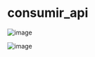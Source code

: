 # consumir_api
![image](https://github.com/07Fkteamo07/consumir_api/assets/136126119/c02f1139-1059-4cf4-ae7a-d9d6db73b799)

![image](https://github.com/07Fkteamo07/consumir_api/assets/136126119/5b347319-6e3f-4b5f-9830-3d46a860eb59)
